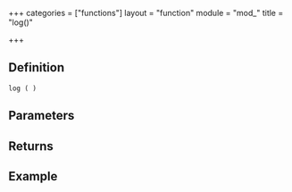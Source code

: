 +++
categories = ["functions"]
layout = "function"
module = "mod_"
title = "log()"

+++

## Definition

    log ( )

## Parameters

## Returns

## Example

